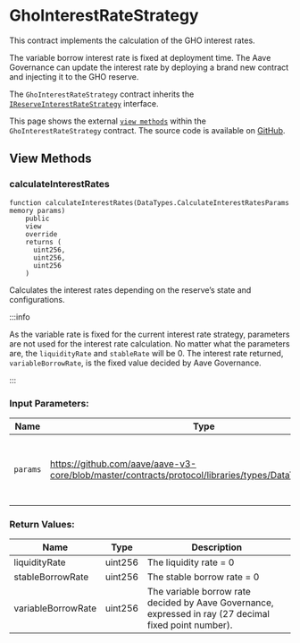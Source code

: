 # GhoInterestRateStrategy

This contract implements the calculation of the GHO interest rates.

The variable borrow interest rate is fixed at deployment time. The Aave Governance can update the interest rate by deploying a brand new contract and injecting it to the GHO reserve.

The `GhoInterestRateStrategy` contract inherits the [`IReserveInterestRateStrategy`](https://github.com/aave/aave-v3-core/blob/master/contracts/interfaces/IReserveInterestRateStrategy.sol) interface.

This page shows the external [`view methods`](#view-methods) within the `GhoInterestRateStrategy` contract. The source code is available on [GitHub](https://github.com/aave/gho/blob/main/src/contracts/facilitators/aave/interestStrategy/GhoInterestRateStrategy.sol).

## View Methods

### calculateInterestRates

```solidity
function calculateInterestRates(DataTypes.CalculateInterestRatesParams memory params)
    public
    view
    override
    returns (
      uint256,
      uint256,
      uint256
    )
```

Calculates the interest rates depending on the reserve’s state and configurations.

:::info

As the variable rate is fixed for the current interest rate strategy, parameters are not used for the interest rate calculation. No matter what the parameters are, the `liquidityRate` and `stableRate` will be 0. The interest rate returned, `variableBorrowRate`, is the fixed value decided by Aave Governance.

:::

### Input Parameters:

| Name     | Type                                                                                                   | Description                                       |
| -------- | ------------------------------------------------------------------------------------------------------ | ------------------------------------------------- |
| `params` | https://github.com/aave/aave-v3-core/blob/master/contracts/protocol/libraries/types/DataTypes.sol#L247 | The parameters needed to calculate interest rates |

### Return Values:

| Name               | Type    | Description                                                                                            |
| ------------------ | ------- | ------------------------------------------------------------------------------------------------------ |
| liquidityRate      | uint256 | The liquidity rate = 0                                                                                 |
| stableBorrowRate   | uint256 | The stable borrow rate = 0                                                                             |
| variableBorrowRate | uint256 | The variable borrow rate decided by Aave Governance, expressed in ray (27 decimal fixed point number). |

